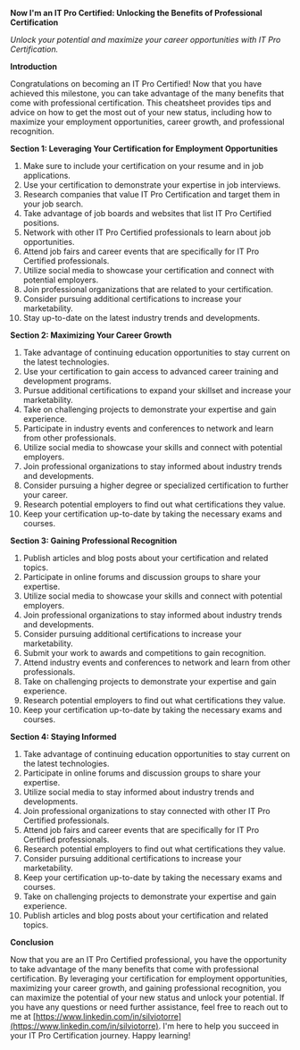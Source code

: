 **Now I'm an IT Pro Certified: Unlocking the Benefits of Professional Certification**

*Unlock your potential and maximize your career opportunities with IT Pro Certification.*


**Introduction**

Congratulations on becoming an IT Pro Certified! Now that you have achieved this milestone, you can take advantage of the many benefits that come with professional certification. This cheatsheet provides tips and advice on how to get the most out of your new status, including how to maximize your employment opportunities, career growth, and professional recognition.

**Section 1: Leveraging Your Certification for Employment Opportunities**
1. Make sure to include your certification on your resume and in job applications.
2. Use your certification to demonstrate your expertise in job interviews.
3. Research companies that value IT Pro Certification and target them in your job search.
4. Take advantage of job boards and websites that list IT Pro Certified positions.
5. Network with other IT Pro Certified professionals to learn about job opportunities.
6. Attend job fairs and career events that are specifically for IT Pro Certified professionals.
7. Utilize social media to showcase your certification and connect with potential employers.
8. Join professional organizations that are related to your certification.
9. Consider pursuing additional certifications to increase your marketability.
10. Stay up-to-date on the latest industry trends and developments.

**Section 2: Maximizing Your Career Growth**
1. Take advantage of continuing education opportunities to stay current on the latest technologies.
2. Use your certification to gain access to advanced career training and development programs.
3. Pursue additional certifications to expand your skillset and increase your marketability.
4. Take on challenging projects to demonstrate your expertise and gain experience.
5. Participate in industry events and conferences to network and learn from other professionals.
6. Utilize social media to showcase your skills and connect with potential employers.
7. Join professional organizations to stay informed about industry trends and developments.
8. Consider pursuing a higher degree or specialized certification to further your career.
9. Research potential employers to find out what certifications they value.
10. Keep your certification up-to-date by taking the necessary exams and courses.

**Section 3: Gaining Professional Recognition**
1. Publish articles and blog posts about your certification and related topics.
2. Participate in online forums and discussion groups to share your expertise.
3. Utilize social media to showcase your skills and connect with potential employers.
4. Join professional organizations to stay informed about industry trends and developments.
5. Consider pursuing additional certifications to increase your marketability.
6. Submit your work to awards and competitions to gain recognition.
7. Attend industry events and conferences to network and learn from other professionals.
8. Take on challenging projects to demonstrate your expertise and gain experience.
9. Research potential employers to find out what certifications they value.
10. Keep your certification up-to-date by taking the necessary exams and courses.

**Section 4: Staying Informed**
1. Take advantage of continuing education opportunities to stay current on the latest technologies.
2. Participate in online forums and discussion groups to share your expertise.
3. Utilize social media to stay informed about industry trends and developments.
4. Join professional organizations to stay connected with other IT Pro Certified professionals.
5. Attend job fairs and career events that are specifically for IT Pro Certified professionals.
6. Research potential employers to find out what certifications they value.
7. Consider pursuing additional certifications to increase your marketability.
8. Keep your certification up-to-date by taking the necessary exams and courses.
9. Take on challenging projects to demonstrate your expertise and gain experience.
10. Publish articles and blog posts about your certification and related topics.

**Conclusion**

Now that you are an IT Pro Certified professional, you have the opportunity to take advantage of the many benefits that come with professional certification. By leveraging your certification for employment opportunities, maximizing your career growth, and gaining professional recognition, you can maximize the potential of your new status and unlock your potential.
If you have any questions or need further assistance, feel free to reach out to me at [https://www.linkedin.com/in/silviotorre](https://www.linkedin.com/in/silviotorre). I'm here to help you succeed in your IT Pro Certification journey.
Happy learning!